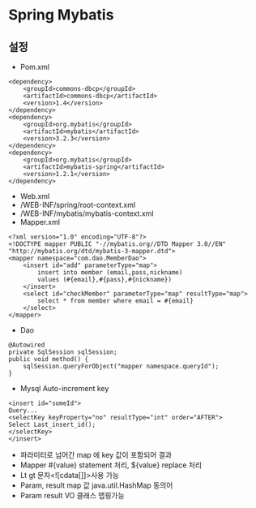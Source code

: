 # Spring Mybatis

<!--
description = 정리자료
tag = programming, java, spring
-->

## 설정

- Pom.xml

```
<dependency>
	<groupId>commons-dbcp</groupId>
	<artifactId>commons-dbcp</artifactId>
	<version>1.4</version>
</dependency>
<dependency>
	<groupId>org.mybatis</groupId>
	<artifactId>mybatis</artifactId>
	<version>3.2.3</version>
</dependency>
<dependency>
	<groupId>org.mybatis</groupId>
	<artifactId>mybatis-spring</artifactId>
	<version>1.2.1</version>
</dependency>
```

- Web.xml
- /WEB-INF/spring/root-context.xml
- /WEB-INF/mybatis/mybatis-context.xml
- Mapper.xml

```
<?xml version="1.0" encoding="UTF-8"?>
<!DOCTYPE mapper PUBLIC "-//mybatis.org//DTD Mapper 3.0//EN" "http://mybatis.org/dtd/mybatis-3-mapper.dtd">
<mapper namespace="com.dao.MemberDao">
	<insert id="add" parameterType="map">
		insert into member (email,pass,nickname)
		values (#{email},#{pass},#{nickname})
	</insert>
	<select id="checkMember" parameterType="map" resultType="map">
		select * from member where email = #{email}
	</select>
</mapper>
```

- Dao

```
@Autowired
private SqlSession sqlSession;
public void method() {
	sqlSession.queryForObject("mapper namespace.queryId");
}
```

- Mysql Auto-increment key

```
<insert id="someId">
Query...
<selectKey keyProperty="no" resultType="int" order="AFTER">
Select Last_insert_id();
</selectKey>
</insert>
```

- 파라미터로 넘어간 map 에 key 값이 포함되어 결과
- Mapper #{value} statement 처리, ${value} replace 처리
- Lt gt 문자<![cdata[]]>사용 가능
- Param, result map 값 java.util.HashMap 동의어
- Param result VO 클래스 맵핑가능
